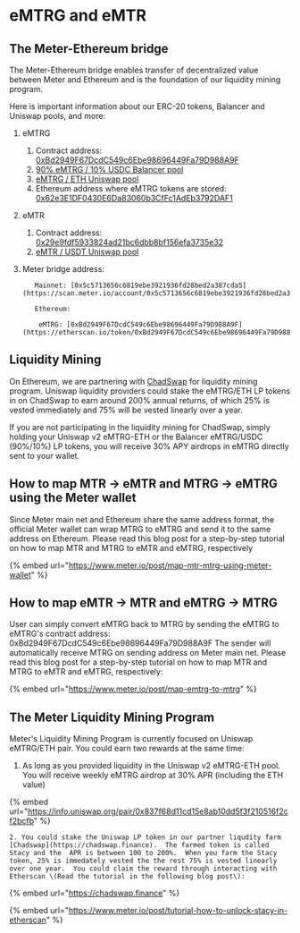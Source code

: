 # eMTRG and eMTR

## The Meter-Ethereum bridge

The Meter-Ethereum bridge enables transfer of decentralized value between Meter and Ethereum and is the foundation of our liquidity mining program. 

Here is important information about our ERC-20 tokens, Balancer and Uniswap pools, and more:

1. eMTRG
   1. Contract address: [0xBd2949F67DcdC549c6Ebe98696449Fa79D988A9F](https://etherscan.io/token/0xBd2949F67DcdC549c6Ebe98696449Fa79D988A9F)
   2. [90% eMTRG / 10% USDC Balancer pool](https://pools.balancer.exchange/#/pool/0x57c9821179a4d94657161eeaad9dfdf5280f86db/)
   3. [eMTRG / ETH Uniswap pool](https://uniswap.info/pair/0x837f68d11cd15e8ab10dd5f3f210516f2cf2bcfb)
   4. Ethereum address where eMTRG tokens are stored: [0x62e3E1DF0430E6Da83060b3CfFc1AdEb3792DAF1](https://etherscan.io/address/0x62e3e1df0430e6da83060b3cffc1adeb3792daf1)
2. eMTR
   1. Contract address: [0x29e9fdf5933824ad21bc6dbb8bf156efa3735e32](https://etherscan.io/token/0x29e9fdf5933824ad21bc6dbb8bf156efa3735e32)
   2. [eMTR / USDT Uniswap pool](https://uniswap.info/pair/0xbc565c35539a821075404764a4ba203b5bb7db6f)
3. Meter bridge address: 

          Mainnet: [0x5c5713656c6819ebe3921936fd28bed2a387cda5](https://scan.meter.io/account/0x5c5713656c6819ebe3921936fd28bed2a387cda5)

          Ethereum:

           eMTRG: [0xBd2949F67DcdC549c6Ebe98696449Fa79D988A9F](https://etherscan.io/token/0xBd2949F67DcdC549c6Ebe98696449Fa79D988A9F)

## Liquidity Mining

On Ethereum, we are partnering with [ChadSwap](https://chadswap.finance) for liquidity mining program. Uniswap liquidity providers could stake the eMTRG/ETH LP tokens in on ChadSwap to earn around 200% annual returns, of which 25% is vested immediately and 75% will be vested linearly over a year.

If you are not participating in the liquidity mining for ChadSwap, simply holding your Uniswap v2 eMTRG-ETH or the Balancer eMTRG/USDC \(90%/10%\) LP tokens, you will receive 30% APY airdrops in eMTRG directly sent to your wallet.

## How to map MTR -&gt; eMTR and MTRG -&gt; eMTRG using the Meter wallet

Since Meter main net and Ethereum share the same address format, the official Meter wallet can wrap MTRG to eMTRG and send it to the same address on Ethereum.  Please read this blog post for a step-by-step tutorial on how to map MTR and MTRG to eMTR and eMTRG, respectively

{% embed url="https://www.meter.io/post/map-mtr-mtrg-using-meter-wallet" %}

## How to map eMTR -&gt; MTR and eMTRG -&gt; MTRG

User can simply convert eMTRG back to MTRG by sending the eMTRG to eMTRG's contract address: 0xBd2949F67DcdC549c6Ebe98696449Fa79D988A9F  The sender will automatically receive MTRG on sending address on Meter main net.  Please read this blog post for a step-by-step tutorial on how to map MTR and MTRG to eMTR and eMTRG, respectively: 

{% embed url="https://www.meter.io/post/map-emtrg-to-mtrg" %}

## The Meter Liquidity Mining Program

Meter's Liquidity Mining Program is currently focused on Uniswap eMTRG/ETH pair.  You could earn two rewards at the same time:

1. As long as you provided liquidity in the Uniswap v2 eMTRG-ETH pool.  You will receive weekly eMTRG airdrop at 30% APR \(including the ETH value\)

{% embed url="https://info.uniswap.org/pair/0x837f68d11cd15e8ab10dd5f3f210516f2cf2bcfb" %}

    2. You could stake the Uniswap LP token in our partner liqudity farm [Chadswap](https://chadswap.finance).  The farmed token is called Stacy and the  APR is between 100 to 200%.  When you farm the Stacy token, 25% is immedately vested the the rest 75% is vested linearly over one year.  You could claim the reward through interacting with Etherscan \(Read the tutorial in the following blog post\):

{% embed url="https://chadswap.finance" %}

{% embed url="https://www.meter.io/post/tutorial-how-to-unlock-stacy-in-etherscan" %}







